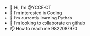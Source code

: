 - 👋 Hi, I’m @YCCE-CT
- 👀 I’m interested in Coding
- 🌱 I’m currently learning Pythob
- 💞️ I’m looking to collaborate on github
- 📫 How to reach me 9822087970

<!---
YCCE-CT/YCCE-CT is a ✨ special ✨ repository because its `README.md` (this file) appears on your GitHub profile.
You can click the Preview link to take a look at your changes.
--->
